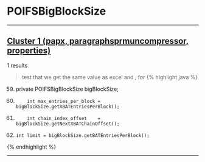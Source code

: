 # POIFSBigBlockSize

***

## [Cluster 1 (papx, paragraphsprmuncompressor, properties)](./1)
1 results
> test that we get the same value as excel and , for 
{% highlight java %}
59. private POIFSBigBlockSize bigBlockSize;
124.         int max_entries_per_block = bigBlockSize.getXBATEntriesPerBlock(); 
125.         int chain_index_offset    = bigBlockSize.getNextXBATChainOffset(); 
292.     int limit = bigBlockSize.getBATEntriesPerBlock(); 
{% endhighlight %}

***

